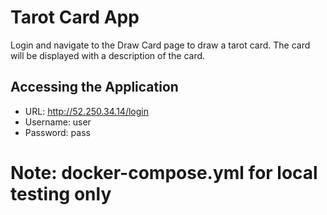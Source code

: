 # Tarot Card App
Login and navigate to the Draw Card page to draw a tarot card. The card will be displayed with a description of the card.

## Accessing the Application
- URL: http://52.250.34.14/login
- Username: user
- Password: pass

# Note: docker-compose.yml for local testing only